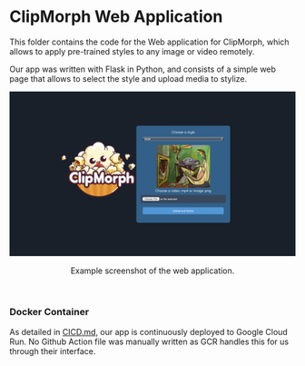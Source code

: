# ClipMorph Web Application

This folder contains the code for the Web application for ClipMorph, which allows to apply pre-trained styles to any image or video remotely.

Our app was written with Flask in Python, and consists of a simple web page that allows to select the style and upload media to stylize.

<div align="center">
  <img src="../.github/assets/website_snapshot.png" alt="ClipMorph Web App" 
width="900"/>
    <br>
    <p>Example screenshot of the web application.</p>
</div><br>

### Docker Container

As detailed in [CICD.md](../CICD.md), our app is continuously deployed to Google Cloud Run. No Github Action file was manually written as GCR handles this for us through their interface.
